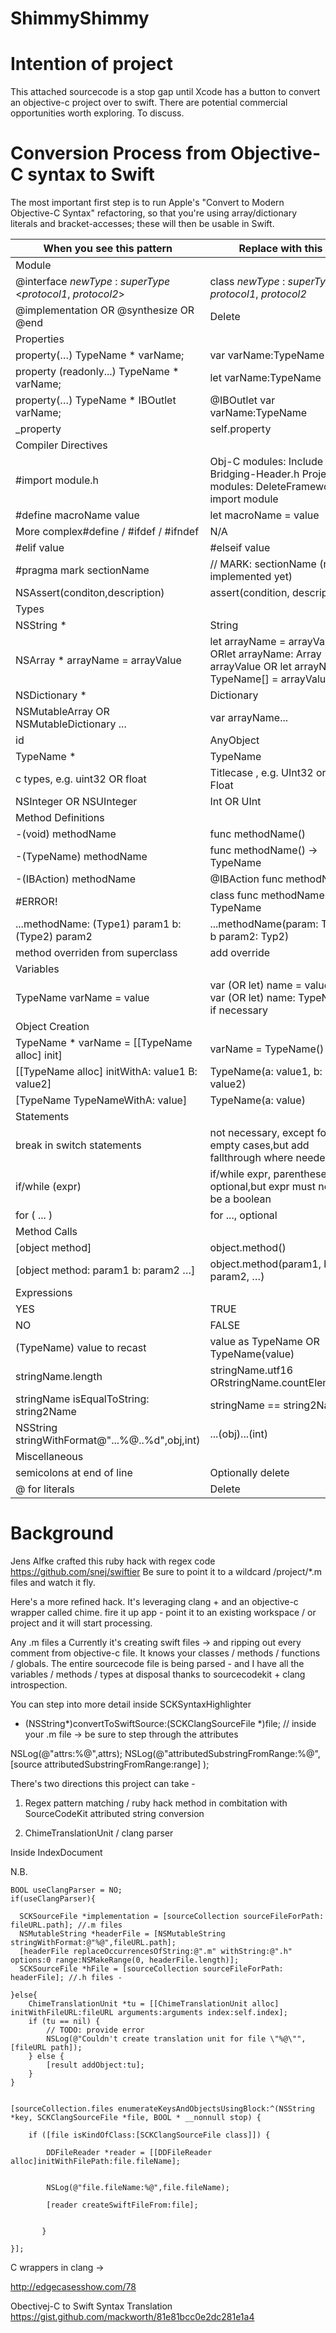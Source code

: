ShimmyShimmy
===================================


Intention of project
===================================
This attached sourcecode is a stop gap until Xcode has a button to convert an objective-c project over to swift. 
There are potential commercial opportunities worth exploring. To discuss.


Conversion Process from Objective-C syntax to Swift 
===================================
The most important first step is to run Apple's "Convert to Modern Objective-C Syntax" refactoring, so that you're 
using array/dictionary literals and bracket-accesses; these will then be usable in Swift. 


| When you see this pattern                                     | Replace with this                                                                                                  | STATUS |
|---------------------------------------------------------------|--------------------------------------------------------------------------------------------------------------------|--------|
| Module                                                        |                                                                                                                    |        |
| @interface *newType* : *superType* <*protocol1*, *protocol2*> | class *newType* : *superType*, *protocol1*, *protocol2*                                                            | OK     |
| @implementation OR @synthesize OR @end                        | Delete                                                                                                             | OK     |
| Properties                                                    |                                                                                                                    |        |
| property(…) TypeName * varName;                               | var varName:TypeName                                                                                               | OK     |
| property (readonly...) TypeName * varName;                    | let varName:TypeName                                                                                               | OK     |
| property(…) TypeName * IBOutlet varName;                      | @IBOutlet var varName:TypeName                                                                                     | TODO   |
| _property                                                     | self.property                                                                                                      |        |
| Compiler Directives                                           |                                                                                                                    |        |
| #import module.h                                              | Obj-C modules: Include in ...-Bridging-Header.h Project modules: DeleteFrameworks: import module                   | OK     |
| #define macroName value                                       | let macroName = value                                                                                              | TODO   |
| More complex#define / #ifdef / #ifndef                        | N/A                                                                                                                | OK     |
| #elif value                                                   | #elseif value                                                                                                      | OK     |
| #pragma mark sectionName                                      | // MARK: sectionName (not implemented yet)                                                                         | OK     |
| NSAssert(conditon,description)                                | assert(condition, description)                                                                                     | TODO   |
| Types                                                         |                                                                                                                    |        |
| NSString *                                                    | String                                                                                                             | TODO   |
| NSArray * arrayName = arrayValue                              | let arrayName = arrayValue ORlet arrayName: Array<TypeName> = arrayValue OR let arrayName: TypeName[] = arrayValue | DRAFTED|
| NSDictionary *                                                | Dictionary                                                                                                         | TODO   |
| NSMutableArray OR NSMutableDictionary ...                     | var arrayName...                                                                                                   | OK     |
| id                                                            | AnyObject                                                                                                          | OK     |
| TypeName *                                                    | TypeName                                                                                                           | OK     |
| c types, e.g. uint32 OR float                                 | Titlecase , e.g. UInt32 or Float                                                                                   | OK     |
| NSInteger OR NSUInteger                                       | Int OR UInt                                                                                                        | OK     |
| Method Definitions                                            |                                                                                                                    | OK     |
| -(void) methodName                                            | func methodName()                                                                                                  | OK     |
| -(TypeName) methodName                                        | func methodName() -> TypeName                                                                                      | OK     |
| -(IBAction) methodName                                        | @IBAction func methodName                                                                                          | TODO   |
| #ERROR!                                                       | class func methodName() -> TypeName                                                                                | OK     |
| ...methodName: (Type1) param1 b: (Type2) param2               | ...methodName(param: Type1 b param2: Typ2)                                                                         | DRAFTED|
| method overriden from superclass                              | add override                                                                                                       | TODO   |
| Variables                                                     |                                                                                                                    |        |
| TypeName varName = value                                      | var (OR let) name = value OR var (OR let) name: TypeName if necessary                                              |  OK    |
| Object Creation                                               |                                                                                                                    |        |
| TypeName * varName = [[TypeName alloc] init]                  | varName = TypeName()                                                                                               |  OK    |
| [[TypeName alloc] initWithA: value1 B: value2]                | TypeName(a: value1, b: value2)                                                                                     | DRAFTED|
| [TypeName TypeNameWithA: value]                               | TypeName(a: value)                                                                                                 |  OK    |
| Statements                                                    |                                                                                                                    |        |
| break in switch statements                                    | not necessary, except for empty cases,but add fallthrough where needed                                             |        |
| if/while (expr)                                               | if/while expr, parentheses optional,but expr must now be a boolean                                                 |        |
| for ( ... )                                                   | for ..., optional                                                                                                  | TODO   |
| Method Calls                                                  |                                                                                                                    |        |
| [object method]                                               | object.method()                                                                                                    | OK     |
| [object method: param1 b: param2 …]                           | object.method(param1, b: param2, …)                                                                                | DRAFTED|
| Expressions                                                   |                                                                                                                    |        |
| YES                                                           | TRUE                                                                                                               | OK     |
| NO                                                            | FALSE                                                                                                              | OK     |
| (TypeName) value to recast                                    | value as TypeName OR TypeName(value)                                                                               | TODO   |
| stringName.length                                             | stringName.utf16 ORstringName.countElements                                                                        | TODO   |
| stringName isEqualToString: string2Name                       | stringName == string2Name                                                                                          | TODO   |
| NSString stringWithFormat@"...%@..%d",obj,int)                | ...\(obj)...\(int)                                                                                                 | TODO   |
| Miscellaneous                                                 |                                                                                                                    |        |
| semicolons at end of line                                     | Optionally delete                                                                                                  |  OK    |
| @ for literals                                                | Delete                                                                                                             |  OK    |

Background
===================================
Jens Alfke  crafted this ruby hack  with regex code 
https://github.com/snej/swiftier
Be sure to point it to a wildcard  /project/*.m files and watch it fly.



Here's a more refined hack.  It's leveraging clang + and an objective-c wrapper called chime.
fire it up app - point it to an existing workspace / or project and it will start processing.

Any .m files a
 Currently it's creating swift files -> and ripping out every comment from objective-c file.
 It knows your classes / methods / functions / globals. 
The entire sourcecode file is being parsed - and I have all the variables / methods / types at disposal thanks to sourcecodekit + clang introspection.


You can step into more detail inside SCKSyntaxHighlighter

- (NSString*)convertToSwiftSource:(SCKClangSourceFile *)file;
// inside your .m file -> be sure to step through the attributes 

NSLog(@"attrs:%@",attrs);
NSLog(@"attributedSubstringFromRange:%@",[source attributedSubstringFromRange:range] );



There's two directions this project can take - 

1) Regex pattern matching  / ruby hack method in combitation with SourceCodeKit attributed string conversion 

2) ChimeTranslationUnit / clang parser


Inside IndexDocument

N.B. 

 
    BOOL useClangParser = NO;
    if(useClangParser){
        
      SCKSourceFile *implementation = [sourceCollection sourceFileForPath: fileURL.path]; //.m files
      NSMutableString *headerFile = [NSMutableString stringWithFormat:@"%@",fileURL.path];
      [headerFile replaceOccurrencesOfString:@".m" withString:@".h" options:0 range:NSMakeRange(0, headerFile.length)];
      SCKSourceFile *hFile = [sourceCollection sourceFileForPath: headerFile]; //.h files - 
        
    }else{
        ChimeTranslationUnit *tu = [[ChimeTranslationUnit alloc] initWithFileURL:fileURL arguments:arguments index:self.index];
        if (tu == nil) {
            // TODO: provide error
            NSLog(@"Couldn't create translation unit for file \"%@\"", [fileURL path]);
        } else {
            [result addObject:tu];
        }
    }


    [sourceCollection.files enumerateKeysAndObjectsUsingBlock:^(NSString *key, SCKClangSourceFile *file, BOOL * __nonnull stop) {

        if ([file isKindOfClass:[SCKClangSourceFile class]]) {

            DDFileReader *reader = [[DDFileReader alloc]initWithFilePath:file.fileName];


            NSLog(@"file.fileName:%@",file.fileName);

            [reader createSwiftFileFrom:file];


           }

    }];

C wrappers in clang ->

http://edgecasesshow.com/78



Obectivej-C to Swift Syntax Translation
https://gist.github.com/mackworth/81e81bcc0e2dc281e1a4
